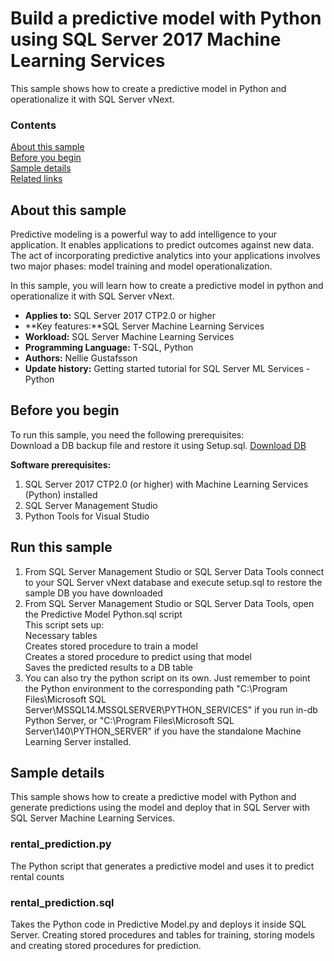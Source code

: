 # Build a predictive model with Python using SQL Server 2017 Machine Learning Services 

This sample shows how to create a predictive model in Python and operationalize it with SQL Server vNext.

### Contents

[About this sample](#about-this-sample)<br/>
[Before you begin](#before-you-begin)<br/>
[Sample details](#sample-details)<br/>
[Related links](#related-links)<br/>


<a name=about-this-sample></a>

## About this sample

Predictive modeling is a powerful way to add intelligence to your application. It enables applications to predict outcomes against new data.
The act of incorporating predictive analytics into your applications involves two major phases: 
model training and model operationalization.

In this sample, you will learn how to create a predictive model in python and operationalize it with SQL Server vNext.


<!-- Delete the ones that don't apply -->
- **Applies to:** SQL Server 2017 CTP2.0 or higher
- **Key features:**SQL Server Machine Learning Services 
- **Workload:** SQL Server Machine Learning Services
- **Programming Language:** T-SQL, Python
- **Authors:** Nellie Gustafsson
- **Update history:** Getting started tutorial for SQL Server ML Services - Python 

<a name=before-you-begin></a>

## Before you begin

To run this sample, you need the following prerequisites: </br>
Download a DB backup file and restore it using Setup.sql. [Download DB](https://deve2e.azureedge.net/sqlchoice/static/TutorialDB.bak)

**Software prerequisites:**

<!-- Examples -->
1. SQL Server 2017 CTP2.0 (or higher) with Machine Learning Services (Python) installed
2. SQL Server Management Studio
3. Python Tools for Visual Studio

## Run this sample
1. From SQL Server Management Studio or SQL Server Data Tools connect to your SQL Server vNext database and execute setup.sql to restore the sample DB you have downloaded </br>
2. From SQL Server Management Studio or SQL Server Data Tools, open the Predictive Model Python.sql script </br>
This script sets up: </br>
Necessary tables </br>
Creates stored procedure to train a model </br>
Creates a stored procedure to predict using that model </br>
Saves the predicted results to a DB table </br>
3. You can also try the python script on its own. Just remember to point the Python environment to the corresponding path "C:\Program Files\Microsoft SQL Server\MSSQL14.MSSQLSERVER\PYTHON_SERVICES" if you run in-db Python Server, or 
"C:\Program Files\Microsoft SQL Server\140\PYTHON_SERVER" if you have the standalone Machine Learning Server installed.

<a name=sample-details></a>

## Sample details

This sample shows how to create a predictive model with Python and generate predictions using the model and deploy that in SQL Server with SQL Server Machine Learning Services. 

### rental_prediction.py
The Python script that generates a predictive model and uses it to predict rental counts

###  rental_prediction.sql
Takes the Python code in Predictive Model.py and deploys it inside SQL Server. Creating stored procedures and tables for training, storing models and creating stored procedures for prediction.








